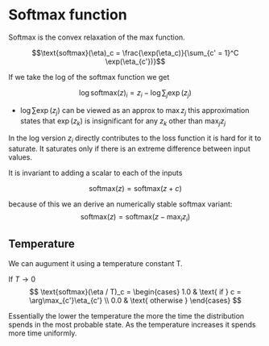 # Softmax function

Softmax is the convex relaxation of the max function. 

$$\text{softmax}(\eta)_c = \frac{\exp(\eta_c)}{\sum_{c' = 1}^C \exp(\eta_{c'})}$$

If we take the log of the softmax function we get

$$
\log \text{softmax}(z)_i = z_i - \log \sum_j \exp(z_j)
$$

* $\log \sum \exp(z_j)$ can be viewed as an approx to $\max z_j$ this approximation states that $\exp(z_k)$ is insignificant for any $z_k$ other than $\max_j z_j$

In the log version $z_i$ directly contributes to the loss function it is hard for it to saturate. It saturates only if there is an extreme difference between input values.

It is invariant to adding a scalar to each of the inputs

$$
\text{softmax}(z) = \text{softmax}(z + c) 
$$

because of this we an derive an numerically stable softmax variant:
$$
\text{softmax}(z) = \text{softmax}(z  - \max_i z_i) 
$$


## Temperature
We can augument it using a temperature constant T.

If $T \rightarrow 0$
$$ \text{softmax}(\eta / T)_c = \begin{cases}
    1.0 & \text{ if } c = \arg\max_{c'}\eta_{c'} \\
    0.0  & \text{ otherwise }
\end{cases} $$

Essentially the lower the temperature the more the time the distribution spends in the most probable state. As the temperature increases it spends more time uniformly.